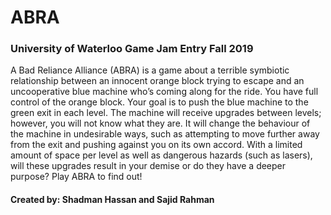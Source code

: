 # ABRA
### University of Waterloo Game Jam Entry Fall 2019

A Bad Reliance Alliance (ABRA) is a game about a terrible symbiotic relationship between an innocent orange block trying to escape and an
uncooperative blue machine who’s coming along for the ride. You have full control of the orange block. Your goal is to push the blue
machine to the green exit in each level. The machine will receive upgrades between levels; however, you will not know what they are.
It will change the behaviour of the machine in undesirable ways, such as attempting to move further away from the exit and pushing
against you on its own accord. With a limited amount of space per level as well as dangerous hazards (such as lasers), will these
upgrades result in your demise or do they have a deeper purpose? Play ABRA to find out!

#### Created by: Shadman Hassan and Sajid Rahman
